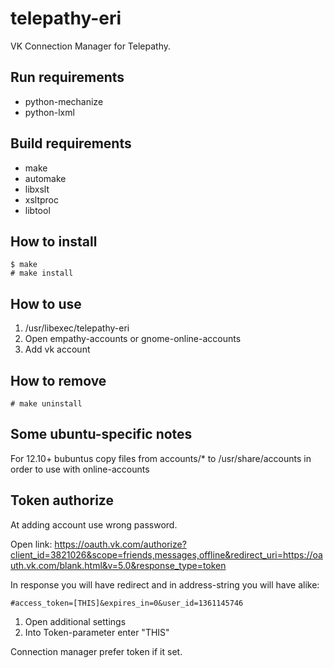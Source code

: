 telepathy-eri
=============

VK Connection Manager for Telepathy.

Run requirements
------------

* python-mechanize
* python-lxml

Build requirements
------------

* make
* automake
* libxslt
* xsltproc
* libtool

How to install
--------------

```
$ make
# make install
```

How to use
----------

1. /usr/libexec/telepathy-eri
2. Open empathy-accounts or gnome-online-accounts
3. Add vk account

How to remove
-------------

```
# make uninstall
```

Some ubuntu-specific notes
---------------------------

For 12.10+ bubuntus copy files from accounts/* to /usr/share/accounts in order to use with online-accounts

Token authorize
---------------

At adding account use wrong password.

Open link: https://oauth.vk.com/authorize?client_id=3821026&scope=friends,messages,offline&redirect_uri=https://oauth.vk.com/blank.html&v=5.0&response_type=token

In response you will have redirect and in address-string you will have alike:
```
#access_token=[THIS]&expires_in=0&user_id=1361145746
```

1. Open additional settings
2. Into Token-parameter enter "THIS"

Connection manager prefer token if it set.
